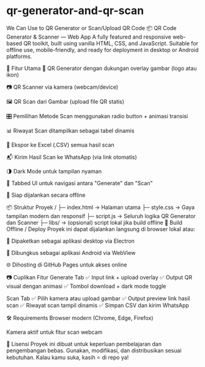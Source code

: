 # qr-generator-and-qr-scan
We Can Use to QR Generator or Scan/Upload QR Code
📦 QR Code Generator & Scanner — Web App
A fully featured and responsive web-based QR toolkit, built using vanilla HTML, CSS, and JavaScript. Suitable for offline use, mobile-friendly, and ready for deployment in desktop or Android platforms.

🎯 Fitur Utama
🔧 QR Generator dengan dukungan overlay gambar (logo atau ikon)

📷 QR Scanner via kamera (webcam/device)

🖼️ QR Scan dari Gambar (upload file QR statis)

🎛️ Pemilihan Metode Scan menggunakan radio button + animasi transisi

📊 Riwayat Scan ditampilkan sebagai tabel dinamis

📁 Ekspor ke Excel (.CSV) semua hasil scan

📬 Kirim Hasil Scan ke WhatsApp (via link otomatis)

🌗 Dark Mode untuk tampilan nyaman

🧭 Tabbed UI untuk navigasi antara "Generate" dan "Scan"

🚀 Siap dijalankan secara offline

📦 Struktur Proyek
/
├─ index.html         → Halaman utama
├─ style.css          → Gaya tampilan modern dan responsif
├─ script.js          → Seluruh logika QR Generator dan Scanner
├─ libs/              → (opsional) script lokal jika build offline
🔌 Build Offline / Deploy
Proyek ini dapat dijalankan langsung di browser lokal atau:

📁 Dipaketkan sebagai aplikasi desktop via Electron

🤖 Dibungkus sebagai aplikasi Android via WebView

🌐 Dihosting di GitHub Pages untuk akses online

📷 Cuplikan Fitur
Generate Tab ✅ Input link + upload overlay ✅ Output QR visual dengan animasi ✅ Tombol download + dark mode toggle

Scan Tab ✅ Pilih kamera atau upload gambar ✅ Output preview link hasil scan ✅ Riwayat scan tampil dinamis ✅ Simpan CSV dan kirim WhatsApp

🛠️ Requirements
Browser modern (Chrome, Edge, Firefox)

Kamera aktif untuk fitur scan webcam

📄 Lisensi
Proyek ini dibuat untuk keperluan pembelajaran dan pengembangan bebas. Gunakan, modifikasi, dan distribusikan sesuai kebutuhan. Kalau kamu suka, kasih ⭐ di repo ya!
